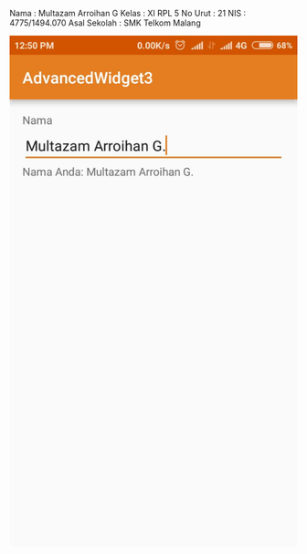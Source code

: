 Nama : Multazam Arroihan G
Kelas : XI RPL 5
No Urut : 21 
NIS : 4775/1494.070
Asal Sekolah : SMK Telkom Malang

![aw3](https://github.com/rehanarroihan/AdvancedWidget3/blob/master/aw3.jpeg)
